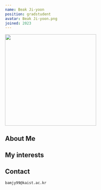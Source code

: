 ```yaml
---
name: Beak Ji-yoon
position: gradstudent
avatar: Beak Ji-yoon.png
joined: 2023
---
```



<img width="300" src="{{site.baseurl}}/images/people/{{page.avatar}}" onerror="this.src='{{site.baseurl}}/images/people/404.jpg';" data-action="zoom">

## About Me


## My interests

## Contact
<i class="fa fa-envelope-o"></i>  `bamjy99@kaist.ac.kr`<br>

